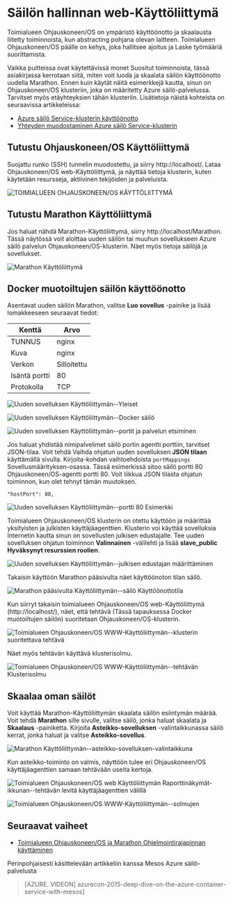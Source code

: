 <properties
   pageTitle="Azure säilö palvelun säilö hallinnan web-Käyttöliittymää | Microsoft Azure"
   description="Asentavat säilöjen Azure säilö palvelun klusterin palveluihin Marathon web-Käyttöliittymä."
   services="container-service"
   documentationCenter=""
   authors="neilpeterson"
   manager="timlt"
   editor=""
   tags="acs, azure-container-service"
   keywords="Docker, säilöt-mikro-palveluja, Mesos, Azure"/>

<tags
   ms.service="container-service"
   ms.devlang="na"
   ms.topic="get-started-article"
   ms.tgt_pltfrm="na"
   ms.workload="na"
   ms.date="09/19/2016"
   ms.author="timlt"/>

# <a name="container-management-through-the-web-ui"></a>Säilön hallinnan web-Käyttöliittymä

Toimialueen Ohjauskoneen/OS on ympäristö käyttöönotto ja skaalausta liitetty toiminnoista, kun abstracting pohjana olevan laitteen. Toimialueen Ohjauskoneen/OS päälle on kehys, joka hallitsee ajoitus ja Laske työmääriä suorittamista.

Vaikka puitteissa ovat käytettävissä monet Suositut toiminnoista, tässä asiakirjassa kerrotaan siitä, miten voit luoda ja skaalata säilön käyttöönotto uudella Marathon. Ennen kuin käytät näitä esimerkkejä kautta, sinun on Ohjauskoneen/OS klusteriin, joka on määritetty Azure säilö-palvelussa. Tarvitset myös etäyhteyksien tähän klusteriin. Lisätietoja näistä kohteista on seuraavissa artikkeleissa:

- [Azure säilö Service-klusterin käyttöönotto](container-service-deployment.md)
- [Yhteyden muodostaminen Azure säilö Service-klusterin](container-service-connect.md)

## <a name="explore-the-dcos-ui"></a>Tutustu Ohjauskoneen/OS Käyttöliittymä

Suojattu runko (SSH) tunnelin muodostettu, ja siirry http://localhost/. Lataa Ohjauskoneen/OS web-Käyttöliittymä, ja näyttää tietoja klusterin, kuten käytetään resursseja, aktiivinen tekijöiden ja palveluista.

![TOIMIALUEEN OHJAUSKONEEN/OS KÄYTTÖLIITTYMÄ](media/dcos/dcos2.png)

## <a name="explore-the-marathon-ui"></a>Tutustu Marathon Käyttöliittymä

Jos haluat nähdä Marathon-Käyttöliittymä, siirry http://localhost/Marathon. Tässä näytössä voit aloittaa uuden säilön tai muuhun sovellukseen Azure säilö palvelun Ohjauskoneen/OS-klusterin. Näet myös tietoja säilöjä ja sovellukset.  

![Marathon Käyttöliittymä](media/dcos/dcos3.png)

## <a name="deploy-a-docker-formatted-container"></a>Docker muotoiltujen säilön käyttöönotto

Asentavat uuden säilön Marathon, valitse **Luo sovellus** -painike ja lisää lomakkeeseen seuraavat tiedot:

Kenttä           | Arvo
----------------|-----------
TUNNUS              | nginx
Kuva           | nginx
Verkon         | Silloitettu
Isäntä portti       | 80
Protokolla        | TCP

![Uuden sovelluksen Käyttöliittymän--Yleiset](media/dcos/dcos4.png)

![Uuden sovelluksen Käyttöliittymän--Docker säilö](media/dcos/dcos5.png)

![Uuden sovelluksen Käyttöliittymän--portit ja palvelun etsiminen](media/dcos/dcos6.png)

Jos haluat yhdistää nimipalvelimet säilö portin agentti porttiin, tarvitset JSON-tilaa. Voit tehdä Vaihda ohjatun uuden sovelluksen **JSON tilaan** käyttämällä sivulla. Kirjoita-kohdan vaihtoehdoista `portMappings` Sovellusmäärityksen-osassa. Tässä esimerkissä sitoo säilö portti 80 Ohjauskoneen/OS-agentti portti 80. Voit liikkua JSON tilasta ohjatun toiminnon, kun olet tehnyt tämän muutoksen.

```none
"hostPort": 80,
```

![Uuden sovelluksen Käyttöliittymän--portti 80 Esimerkki](media/dcos/dcos13.png)

Toimialueen Ohjauskoneen/OS klusterin on otettu käyttöön ja määrittää yksityisten ja julkisten käyttäjäagenttien. Klusterin voi käyttää sovelluksia Internetin kautta sinun on sovellusten julkisen edustajalle. Tee uuden sovelluksen ohjatun toiminnon **Valinnainen** -välilehti ja lisää **slave_public** **Hyväksynyt resurssien roolien**.

![Uuden sovelluksen Käyttöliittymän--julkisen edustajan määrittäminen](media/dcos/dcos14.png)

Takaisin käyttöön Marathon pääsivulta näet käyttöönoton tilan säilö.

![Marathon pääsivulta Käyttöliittymän--säilö Käyttöönottotila](media/dcos/dcos7.png)

Kun siirryt takaisin toimialueen Ohjauskoneen/OS web-Käyttöliittymä (http://localhost/), näet, että tehtävä (Tässä tapauksessa Docker muotoiltujen säilön) suoritetaan Ohjauskoneen/OS-klusterin.

![Toimialueen Ohjauskoneen/OS WWW-Käyttöliittymän--klusterin suoritettava tehtävä](media/dcos/dcos8.png)

Näet myös tehtävän käyttävä klusterisolmu.

![Toimialueen Ohjauskoneen/OS WWW-Käyttöliittymän--tehtävän Klusterisolmu](media/dcos/dcos9.png)

## <a name="scale-your-containers"></a>Skaalaa oman säilöt

Voit käyttää Marathon-Käyttöliittymän skaalata säilön esiintymän määrää. Voit tehdä **Marathon** sille sivulle, valitse säilö, jonka haluat skaalata ja **Skaalaus** -painiketta. Kirjoita **Asteikko-sovelluksen** -valintaikkunassa säilö kerrat, jonka haluat ja valitse **Asteikko-sovellus**.

![Marathon Käyttöliittymän--asteikko-sovelluksen-valintaikkuna](media/dcos/dcos10.png)

Kun asteikko-toiminto on valmis, näyttöön tulee eri Ohjauskoneen/OS käyttäjäagenttien samaan tehtävään useita kertoja.

![Toimialueen Ohjauskoneen/OS web Käyttöliittymän Raporttinäkymät-ikkunan--tehtävän levitä käyttäjäagenttien välillä](media/dcos/dcos11.png)

![Toimialueen Ohjauskoneen/OS WWW-Käyttöliittymän--solmujen](media/dcos/dcos12.png)

## <a name="next-steps"></a>Seuraavat vaiheet

- [Toimialueen Ohjauskoneen/OS ja Marathon Ohjelmointirajapinnan käyttäminen](container-service-mesos-marathon-rest.md)

Perinpohjaisesti käsittelevään artikkeliin kanssa Mesos Azure säilö-palvelusta

> [AZURE. VIDEON] azurecon-2015-deep-dive-on-the-azure-container-service-with-mesos]
